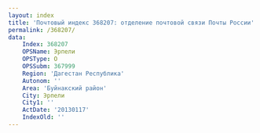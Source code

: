 ```yaml
---
layout: index
title: 'Почтовый индекс 368207: отделение почтовой связи Почты России'
permalink: /368207/
data:
    Index: 368207
    OPSName: Эрпели
    OPSType: О
    OPSSubm: 367999
    Region: 'Дагестан Республика'
    Autonom: ''
    Area: 'Буйнакский район'
    City: Эрпели
    City1: ''
    ActDate: '20130117'
    IndexOld: ''
---
```

